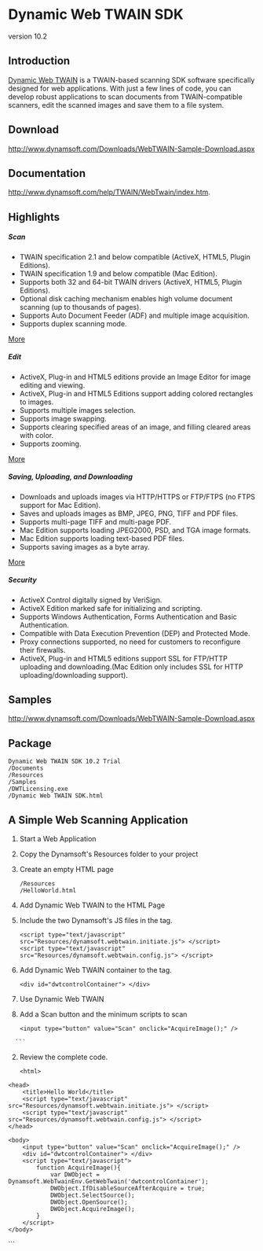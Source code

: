 Dynamic Web TWAIN SDK
=========
version 10.2

Introduction
-----------

[Dynamic Web TWAIN][1] is a TWAIN-based scanning SDK software specifically designed for web applications. With just a few lines of code, you can develop robust applications to scan documents from TWAIN-compatible scanners, edit the scanned images and save them to a file system.

Download
-----------
http://www.dynamsoft.com/Downloads/WebTWAIN-Sample-Download.aspx

Documentation
--------------

http://www.dynamsoft.com/help/TWAIN/WebTwain/index.htm.

Highlights
-----------

##### Scan
* TWAIN specification 2.1 and below compatible (ActiveX, HTML5, Plugin Editions).
* TWAIN specification 1.9 and below compatible (Mac Edition).
* Supports both 32 and 64-bit TWAIN drivers (ActiveX, HTML5, Plugin Editions).
* Optional disk caching mechanism enables high volume document scanning (up to thousands of pages).
* Supports Auto Document Feeder (ADF) and multiple image acquisition.
* Supports duplex scanning mode.

[More][2]

##### Edit
* ActiveX, Plug-in and HTML5 editions provide an Image Editor for image editing and viewing.
* ActiveX, Plug-in and HTML5 Editions support adding colored rectangles to images.
* Supports multiple images selection.
* Supports image swapping.
* Supports clearing specified areas of an image, and filling cleared areas with color.
* Supports zooming.

[More][2]

##### Saving, Uploading, and Downloading
* Downloads and uploads images via HTTP/HTTPS or FTP/FTPS (no FTPS support for Mac Edition).
* Saves and uploads images as BMP, JPEG, PNG, TIFF and PDF files.
* Supports multi-page TIFF and multi-page PDF.
* Mac Edition supports loading JPEG2000, PSD, and TGA image formats.
* Mac Edition supports loading text-based PDF files.
* Supports saving images as a byte array.

[More][2]

##### Security
* ActiveX Control digitally signed by VeriSign.
* ActiveX Edition marked safe for initializing and scripting.
* Supports Windows Authentication, Forms Authentication and Basic Authentication.
* Compatible with Data Execution Prevention (DEP) and Protected Mode.
* Proxy connections supported, no need for customers to reconfigure their firewalls.
* ActiveX, Plug-in and HTML5 editions support SSL for FTP/HTTP uploading and downloading.(Mac Edition only includes SSL for HTTP uploading/downloading support).

Samples
-------
http://www.dynamsoft.com/Downloads/WebTWAIN-Sample-Download.aspx

Package
-------
```
Dynamic Web TWAIN SDK 10.2 Trial
/Documents
/Resources
/Samples
/DWTLicensing.exe
/Dynamic Web TWAIN SDK.html

```

A Simple Web Scanning Application
---------------------------------
1. Start a Web Application
  1. Copy the Dynamsoft's Resources folder to your project
  2. Create an empty HTML page
      ```
      /Resources
      /HelloWorld.html
      ```
2. Add Dynamic Web TWAIN to the HTML Page
  1. Include the two Dynamsoft's JS files in the <head> tag.
  
      ```
      <script type="text/javascript" src="Resources/dynamsoft.webtwain.initiate.js"> </script>
      <script type="text/javascript" src="Resources/dynamsoft.webtwain.config.js"> </script>
      ```
  2. Add Dynamic Web TWAIN container to the <body> tag.

      ```
      <div id="dwtcontrolContainer"> </div>
      ```

3. Use Dynamic Web TWAIN
  1. Add a Scan button and the minimum scripts to scan
  
      ```
      <input type="button" value="Scan" onclick="AcquireImage();" />
<script type="text/javascript">
    function AcquireImage(){
        var DWObject = Dynamsoft.WebTwainEnv.GetWebTwain('dwtcontrolContainer');
        DWObject.IfDisableSourceAfterAcquire = true;
        DWObject.SelectSource();
        DWObject.OpenSource();
        DWObject.AcquireImage();
    }
</script>
      ```
  2. Review the complete code.
  
      ```
      <html>  
    <head>
        <title>Hello World</title>
        <script type="text/javascript" src="Resources/dynamsoft.webtwain.initiate.js"> </script>
        <script type="text/javascript" src="Resources/dynamsoft.webtwain.config.js"> </script>
    </head>

    <body>
        <input type="button" value="Scan" onclick="AcquireImage();" />
        <div id="dwtcontrolContainer"> </div>
        <script type="text/javascript">
            function AcquireImage(){
                var DWObject = Dynamsoft.WebTwainEnv.GetWebTwain('dwtcontrolContainer');
                DWObject.IfDisableSourceAfterAcquire = true;
                DWObject.SelectSource();
                DWObject.OpenSource();
                DWObject.AcquireImage();
            }
        </script>
    </body>  
</html>
      ```

[1]:http://www.dynamsoft.com/Products/WebTWAIN_Overview.aspx
[2]:http://www.dynamsoft.com/Products/WebTWAIN_Features.aspx
